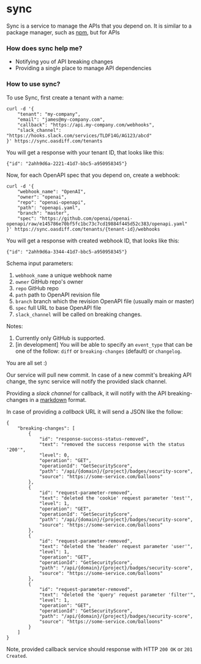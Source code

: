 # sync

Sync is a service to manage the APIs that you depend on. It is similar to a package manager, such as [npm](https://www.npmjs.com/), but for APIs

### How does sync help me?
- Notifying you of API breaking changes
- Providing a single place to manage API dependencies

### How to use sync?
To use Sync, first create a tenant with a name:
```
curl -d '{
    "tenant": "my-company",
    "email": "james@my-company.com",
    "callback": "https://api.my-company.com/webhooks",
    "slack_channel": "https://hooks.slack.com/services/TLDF14G/AG123/abcd"
}' https://sync.oasdiff.com/tenants
```
You will get a response with your tenant ID, that looks like this:
```
{"id": "2ahh9d6a-2221-41d7-bbc5-a950958345"}
```

Now, for each OpenAPI spec that you depend on, create a webhook:
```
curl -d '{
    "webhook_name": "OpenAI",
    "owner": "openai",
    "repo": "openai-openapi",
    "path": "openapi.yaml",
    "branch": "master",
    "spec": "https://github.com/openai/openai-openapi/raw/e145786e70bf5fc1bc73c7cd19884f445d52c383/openapi.yaml"
}' https://sync.oasdiff.com/tenants/{tenant-id}/webhooks
```
You will get a response with created webhook ID, that looks like this:
```
{"id": "2ahh9d6a-3344-41d7-bbc5-a950958345"}
```

Schema input parameters:
1. `webhook_name` a unique webhook name
2. `owner` GitHub repo's owner
3. `repo` GitHub repo
4. `path` path to OpenAPI revision file
5. `branch` branch which the revision OpenAPI file (usually main or master)
6. `spec` full URL to base OpenAPI file
7. `slack_channel` will be called on breaking changes.

Notes:
1. Currently only GitHub is supported.
3. [in development] You will be able to specify an `event_type` that can be one of the follow: `diff` or `breaking-changes` (default) or `changelog`.

You are all set :)

Our service will pull new commit. In case of a new commit's breaking API change, the sync service will notify the provided slack channel.

Providing a *slack channel* for callback, it will notify with the API breaking-changes in a [markdown](https://en.wikipedia.org/wiki/Markdown) format. 

In case of providing a *callback* URL it will send a JSON like the follow:
```
{
    "breaking-changes": [
        {
            "id": "response-success-status-removed",
            "text": "removed the success response with the status '200'",
            "level": 0,
            "operation": "GET",
            "operationId": "GetSecurityScore",
            "path": "/api/{domain}/{project}/badges/security-score",
            "source": "https://some-service.com/balloons"
        },
        {
            "id": "request-parameter-removed",
            "text": "deleted the 'cookie' request parameter 'test'",
            "level": 1,
            "operation": "GET",
            "operationId": "GetSecurityScore",
            "path": "/api/{domain}/{project}/badges/security-score",
            "source": "https://some-service.com/balloons"
        },
        {
            "id": "request-parameter-removed",
            "text": "deleted the 'header' request parameter 'user'",
            "level": 1,
            "operation": "GET",
            "operationId": "GetSecurityScore",
            "path": "/api/{domain}/{project}/badges/security-score",
            "source": "https://some-service.com/balloons"
        },
        {
            "id": "request-parameter-removed",
            "text": "deleted the 'query' request parameter 'filter'",
            "level": 1,
            "operation": "GET",
            "operationId": "GetSecurityScore",
            "path": "/api/{domain}/{project}/badges/security-score",
            "source": "https://some-service.com/balloons"
        }
    ]
}
```
Note, provided callback service should response with HTTP `200 OK` or `201 Created`.
